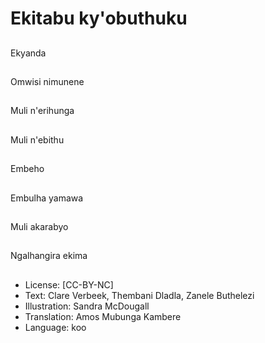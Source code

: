 # Ekitabu ky'obuthuku

##
Ekyanda

##
Omwisi nimunene

##
Muli n'erihunga

##
Muli n'ebithu

##
Embeho

##
Embulha yamawa

##
Muli akarabyo

##
Ngalhangira ekima

##
* License: [CC-BY-NC]
* Text: Clare Verbeek, Thembani Dladla, Zanele Buthelezi
* Illustration: Sandra McDougall
* Translation: Amos Mubunga Kambere
* Language: koo
